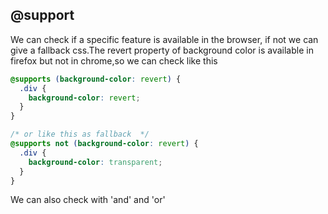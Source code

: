 ## @support

We can check if a specific feature is available in the browser, if not we can give a fallback css.The revert property of background color is available in firefox but not in chrome,so we can check like this

```css
@supports (background-color: revert) {
  .div {
    background-color: revert;
  }
}

/* or like this as fallback  */
@supports not (background-color: revert) {
  .div {
    background-color: transparent;
  }
}
```

We can also check with 'and' and 'or'

